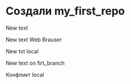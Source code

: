 ﻿# Создали  my_first_repo

New text 

New text Web Brauser

New txt local 

New text on firt_branch

Конфликт local 